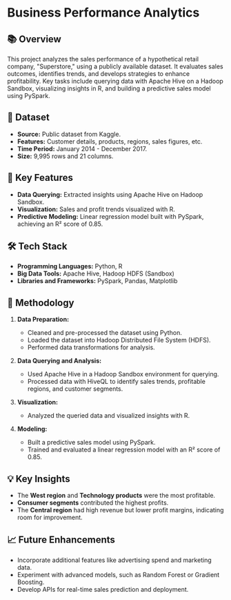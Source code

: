 # Business Performance Analytics

## 📚 Overview
This project analyzes the sales performance of a hypothetical retail company, "Superstore," using a publicly available dataset. It evaluates sales outcomes, identifies trends, and develops strategies to enhance profitability. Key tasks include querying data with Apache Hive on a Hadoop Sandbox, visualizing insights in R, and building a predictive sales model using PySpark.

## 📂 Dataset
- **Source:** Public dataset from Kaggle.  
- **Features:** Customer details, products, regions, sales figures, etc.  
- **Time Period:** January 2014 - December 2017.  
- **Size:** 9,995 rows and 21 columns.

## 🚀 Key Features
- **Data Querying:** Extracted insights using Apache Hive on Hadoop Sandbox.  
- **Visualization:** Sales and profit trends visualized with R.  
- **Predictive Modeling:** Linear regression model built with PySpark, achieving an R² score of 0.85.

## 🛠️ Tech Stack
- **Programming Languages:** Python, R  
- **Big Data Tools:** Apache Hive, Hadoop HDFS (Sandbox)  
- **Libraries and Frameworks:** PySpark, Pandas, Matplotlib  

## 🧩 Methodology
1. **Data Preparation:**  
   - Cleaned and pre-processed the dataset using Python.  
   - Loaded the dataset into Hadoop Distributed File System (HDFS).  
   - Performed data transformations for analysis.  

2. **Data Querying and Analysis:**  
   - Used Apache Hive in a Hadoop Sandbox environment for querying.  
   - Processed data with HiveQL to identify sales trends, profitable regions, and customer segments.  

3. **Visualization:**  
   - Analyzed the queried data and visualized insights with R.  

4. **Modeling:**  
   - Built a predictive sales model using PySpark.  
   - Trained and evaluated a linear regression model with an R² score of 0.85.  

## 💡 Key Insights
- The **West region** and **Technology products** were the most profitable.  
- **Consumer segments** contributed the highest profits.  
- The **Central region** had high revenue but lower profit margins, indicating room for improvement.

## 📈 Future Enhancements
- Incorporate additional features like advertising spend and marketing data.  
- Experiment with advanced models, such as Random Forest or Gradient Boosting.  
- Develop APIs for real-time sales prediction and deployment.

